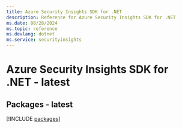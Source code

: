 ```yaml
---
title: Azure Security Insights SDK for .NET
description: Reference for Azure Security Insights SDK for .NET
ms.date: 08/28/2024
ms.topic: reference
ms.devlang: dotnet
ms.service: securityinsights
---
```

# Azure Security Insights SDK for .NET - latest
## Packages - latest
[!INCLUDE [packages](security-insights-index.md)]